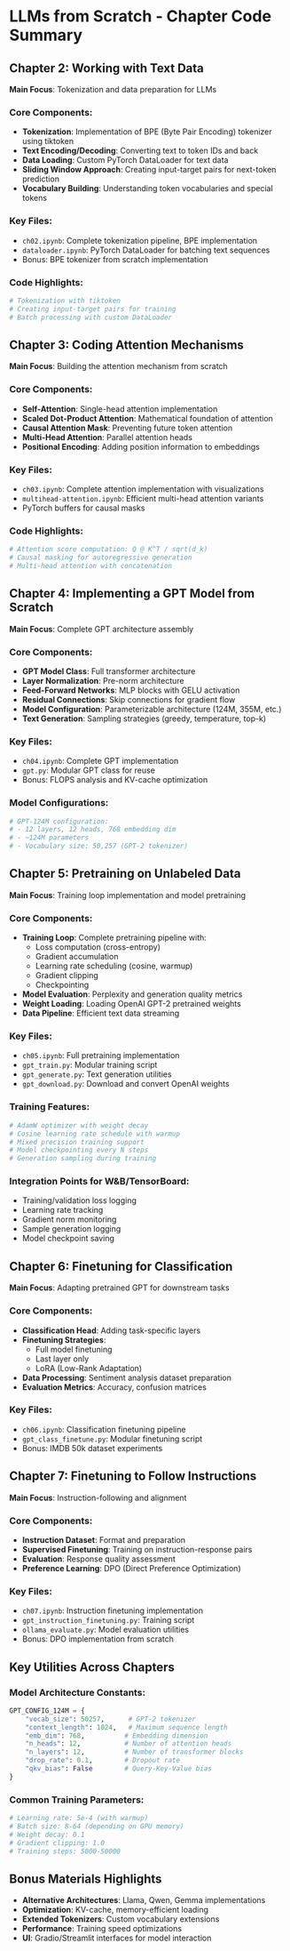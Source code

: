 # LLMs from Scratch - Chapter Code Summary

## Chapter 2: Working with Text Data
**Main Focus**: Tokenization and data preparation for LLMs

### Core Components:
- **Tokenization**: Implementation of BPE (Byte Pair Encoding) tokenizer using tiktoken
- **Text Encoding/Decoding**: Converting text to token IDs and back
- **Data Loading**: Custom PyTorch DataLoader for text data
- **Sliding Window Approach**: Creating input-target pairs for next-token prediction
- **Vocabulary Building**: Understanding token vocabularies and special tokens

### Key Files:
- `ch02.ipynb`: Complete tokenization pipeline, BPE implementation
- `dataloader.ipynb`: PyTorch DataLoader for batching text sequences
- Bonus: BPE tokenizer from scratch implementation

### Code Highlights:
```python
# Tokenization with tiktoken
# Creating input-target pairs for training
# Batch processing with custom DataLoader
```

## Chapter 3: Coding Attention Mechanisms
**Main Focus**: Building the attention mechanism from scratch

### Core Components:
- **Self-Attention**: Single-head attention implementation
- **Scaled Dot-Product Attention**: Mathematical foundation of attention
- **Causal Attention Mask**: Preventing future token attention
- **Multi-Head Attention**: Parallel attention heads
- **Positional Encoding**: Adding position information to embeddings

### Key Files:
- `ch03.ipynb`: Complete attention implementation with visualizations
- `multihead-attention.ipynb`: Efficient multi-head attention variants
- PyTorch buffers for causal masks

### Code Highlights:
```python
# Attention score computation: Q @ K^T / sqrt(d_k)
# Causal masking for autoregressive generation
# Multi-head attention with concatenation
```

## Chapter 4: Implementing a GPT Model from Scratch
**Main Focus**: Complete GPT architecture assembly

### Core Components:
- **GPT Model Class**: Full transformer architecture
- **Layer Normalization**: Pre-norm architecture
- **Feed-Forward Networks**: MLP blocks with GELU activation
- **Residual Connections**: Skip connections for gradient flow
- **Model Configuration**: Parameterizable architecture (124M, 355M, etc.)
- **Text Generation**: Sampling strategies (greedy, temperature, top-k)

### Key Files:
- `ch04.ipynb`: Complete GPT implementation
- `gpt.py`: Modular GPT class for reuse
- Bonus: FLOPS analysis and KV-cache optimization

### Model Configurations:
```python
# GPT-124M configuration:
# - 12 layers, 12 heads, 768 embedding dim
# - ~124M parameters
# - Vocabulary size: 50,257 (GPT-2 tokenizer)
```

## Chapter 5: Pretraining on Unlabeled Data
**Main Focus**: Training loop implementation and model pretraining

### Core Components:
- **Training Loop**: Complete pretraining pipeline with:
  - Loss computation (cross-entropy)
  - Gradient accumulation
  - Learning rate scheduling (cosine, warmup)
  - Gradient clipping
  - Checkpointing
- **Model Evaluation**: Perplexity and generation quality metrics
- **Weight Loading**: Loading OpenAI GPT-2 pretrained weights
- **Data Pipeline**: Efficient text data streaming

### Key Files:
- `ch05.ipynb`: Full pretraining implementation
- `gpt_train.py`: Modular training script
- `gpt_generate.py`: Text generation utilities
- `gpt_download.py`: Download and convert OpenAI weights

### Training Features:
```python
# AdamW optimizer with weight decay
# Cosine learning rate schedule with warmup
# Mixed precision training support
# Model checkpointing every N steps
# Generation sampling during training
```

### Integration Points for W&B/TensorBoard:
- Training/validation loss logging
- Learning rate tracking
- Gradient norm monitoring
- Sample generation logging
- Model checkpoint saving

## Chapter 6: Finetuning for Classification
**Main Focus**: Adapting pretrained GPT for downstream tasks

### Core Components:
- **Classification Head**: Adding task-specific layers
- **Finetuning Strategies**: 
  - Full model finetuning
  - Last layer only
  - LoRA (Low-Rank Adaptation)
- **Data Processing**: Sentiment analysis dataset preparation
- **Evaluation Metrics**: Accuracy, confusion matrices

### Key Files:
- `ch06.ipynb`: Classification finetuning pipeline
- `gpt_class_finetune.py`: Modular finetuning script
- Bonus: IMDB 50k dataset experiments

## Chapter 7: Finetuning to Follow Instructions
**Main Focus**: Instruction-following and alignment

### Core Components:
- **Instruction Dataset**: Format and preparation
- **Supervised Finetuning**: Training on instruction-response pairs
- **Evaluation**: Response quality assessment
- **Preference Learning**: DPO (Direct Preference Optimization)

### Key Files:
- `ch07.ipynb`: Instruction finetuning implementation
- `gpt_instruction_finetuning.py`: Training script
- `ollama_evaluate.py`: Model evaluation utilities
- Bonus: DPO implementation from scratch

## Key Utilities Across Chapters

### Model Architecture Constants:
```python
GPT_CONFIG_124M = {
    "vocab_size": 50257,      # GPT-2 tokenizer
    "context_length": 1024,   # Maximum sequence length
    "emb_dim": 768,          # Embedding dimension
    "n_heads": 12,           # Number of attention heads
    "n_layers": 12,          # Number of transformer blocks
    "drop_rate": 0.1,        # Dropout rate
    "qkv_bias": False        # Query-Key-Value bias
}
```

### Common Training Parameters:
```python
# Learning rate: 5e-4 (with warmup)
# Batch size: 8-64 (depending on GPU memory)
# Weight decay: 0.1
# Gradient clipping: 1.0
# Training steps: 5000-50000
```

## Bonus Materials Highlights
- **Alternative Architectures**: Llama, Qwen, Gemma implementations
- **Optimization**: KV-cache, memory-efficient loading
- **Extended Tokenizers**: Custom vocabulary extensions
- **Performance**: Training speed optimizations
- **UI**: Gradio/Streamlit interfaces for model interaction
